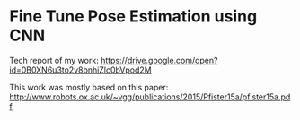 # Fine Tune Pose Estimation using CNN

Tech report of my work: https://drive.google.com/open?id=0B0XN6u3to2v8bnhiZlc0bVpod2M



This work was mostly based on this paper: http://www.robots.ox.ac.uk/~vgg/publications/2015/Pfister15a/pfister15a.pdf

